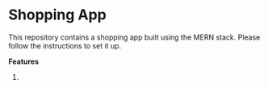 # Shopping App

This repository contains a shopping app built using the MERN stack. Please follow the instructions to set it up.

**Features**

1.
